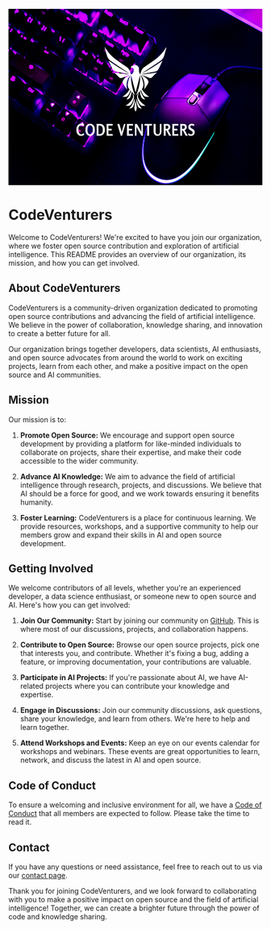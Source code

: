 <img src="./profile/bg.png" style="width:100%; height:350px;"></img>
<!-- <body style="background-image: url('./profile/bg.png');">hello</body> -->
# CodeVenturers

Welcome to CodeVenturers! We're excited to have you join our organization, where we foster open source contribution and exploration of artificial intelligence. This README provides an overview of our organization, its mission, and how you can get involved.

## About CodeVenturers

CodeVenturers is a community-driven organization dedicated to promoting open source contributions and advancing the field of artificial intelligence. We believe in the power of collaboration, knowledge sharing, and innovation to create a better future for all.

Our organization brings together developers, data scientists, AI enthusiasts, and open source advocates from around the world to work on exciting projects, learn from each other, and make a positive impact on the open source and AI communities.

## Mission

Our mission is to:

1. **Promote Open Source:** We encourage and support open source development by providing a platform for like-minded individuals to collaborate on projects, share their expertise, and make their code accessible to the wider community.

2. **Advance AI Knowledge:** We aim to advance the field of artificial intelligence through research, projects, and discussions. We believe that AI should be a force for good, and we work towards ensuring it benefits humanity.

3. **Foster Learning:** CodeVenturers is a place for continuous learning. We provide resources, workshops, and a supportive community to help our members grow and expand their skills in AI and open source development.

## Getting Involved

We welcome contributors of all levels, whether you're an experienced developer, a data science enthusiast, or someone new to open source and AI. Here's how you can get involved:

1. **Join Our Community:** Start by joining our community on [GitHub](https://github.com/CodeVenturers). This is where most of our discussions, projects, and collaboration happens.

2. **Contribute to Open Source:** Browse our open source projects, pick one that interests you, and contribute. Whether it's fixing a bug, adding a feature, or improving documentation, your contributions are valuable.

3. **Participate in AI Projects:** If you're passionate about AI, we have AI-related projects where you can contribute your knowledge and expertise.

4. **Engage in Discussions:** Join our community discussions, ask questions, share your knowledge, and learn from others. We're here to help and learn together.

5. **Attend Workshops and Events:** Keep an eye on our events calendar for workshops and webinars. These events are great opportunities to learn, network, and discuss the latest in AI and open source.

## Code of Conduct

To ensure a welcoming and inclusive environment for all, we have a [Code of Conduct](CODE_OF_CONDUCT.md) that all members are expected to follow. Please take the time to read it.

## Contact

If you have any questions or need assistance, feel free to reach out to us via our [contact page](https://codeventurers.org/contact).

Thank you for joining CodeVenturers, and we look forward to collaborating with you to make a positive impact on open source and the field of artificial intelligence! Together, we can create a brighter future through the power of code and knowledge sharing.
